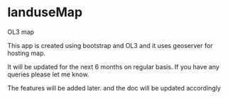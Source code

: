 # landuseMap
OL3 map

This app is created using bootstrap and OL3 and it uses geoserver for hosting map.

It will be updated for the next 6 months on regular basis. If you have any queries please let me know. 

The features will be added later. and the doc will be updated accordingly
